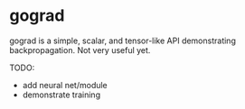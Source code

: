 # gograd

gograd is a simple, scalar, and tensor-like API demonstrating backpropagation. Not very useful yet.

TODO:
- add neural net/module
- demonstrate training
